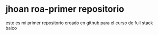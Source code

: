 # jhoan roa-primer repositorio
este es mi primer repositorio creado en github para el curso de full stack baico
